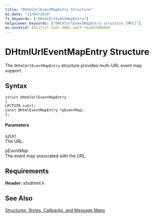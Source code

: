 ```yaml
---
title: "DHtmlUrlEventMapEntry Structure"
ms.date: "11/04/2016"
f1_keywords: ["DHtmlUrlEventMapEntry"]
helpviewer_keywords: ["DHtmlUrlEventMapEntry structure [MFC]"]
ms.assetid: 43117c1f-1a51-406c-aa2f-fea647080049
---
```

# DHtmlUrlEventMapEntry Structure

The `DHtmlUrlEventMapEntry` structure provides multi-URL event map support.

## Syntax

```
struct DHtmlUrlEventMapEntry
{
LPCTSTR szUrl;
const DHtmlEventMapEntry *pEventMap;
};
```

#### Parameters

*szUrl*<br/>
The URL.

*pEventMap*<br/>
The event map associated with the URL.

## Requirements

**Header:** afxdhtml.h

## See Also

[Structures, Styles, Callbacks, and Message Maps](../../mfc/reference/structures-styles-callbacks-and-message-maps.md)

